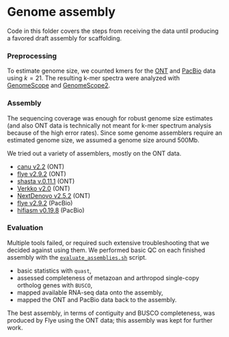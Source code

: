 # Genome assembly

Code in this folder covers the steps from receiving the data until producing a favored draft
assembly for scaffolding.

### Preprocessing

To estimate genome size, we counted kmers for the [ONT](preprocess-jellyfish_count-ont.sh) and
[PacBio](preprocess-jellyfish_count-pb.sh) data using $k=21$. The resulting k-mer spectra were
analyzed with [GenomeScope](http://genomescope.org) and
[GenomeScope2](http://genomescope.org/genomescope2.0/).

### Assembly

The sequencing coverage was enough for robust genome size estimates (and also ONT data is
technically not meant for k-mer spectrum analysis because of the high error rates). Since some
genome assemblers require an estimated genome size, we assumed a genome size around 500Mb.

We tried out a variety of assemblers, mostly on the ONT data.

- [canu v2.2](assemble-canu.sh) (ONT)
- [flye v2.9.2](assemble-flye.sh) (ONT)
- [shasta v.0.11.1](assemble-shasta.sh) (ONT)
- [Verkko v2.0](assemble-verkko.sh) (ONT)
- [NextDenovo v2.5.2](assemble-nextdenovo.sh) (ONT)
- [flye v2.9.2](assemble-flye-pb.sh) (PacBio)
- [hifiasm v0.19.8](assemble-hifiasm.sh) (PacBio)


### Evaluation

Multiple tools failed, or required such extensive troubleshooting that we decided against using
them. We performed basic QC on each finished assembly with the
[`evaluate_assemblies.sh`](evaluate_assemblies.sh) script.

- basic statistics with `quast`,
- assessed completeness of metazoan and arthropod single-copy ortholog genes with `BUSCO`,
- mapped available RNA-seq data onto the assembly,
- mapped the ONT and PacBio data back to the assembly.

The best assembly, in terms of contiguity and BUSCO completeness, was produced by Flye using the ONT
data; this assembly was kept for further work.
